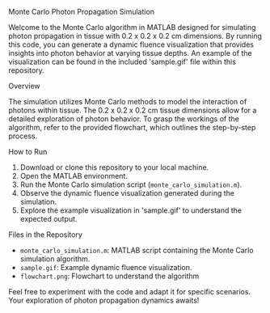 Monte Carlo Photon Propagation Simulation

Welcome to the Monte Carlo algorithm in MATLAB designed for simulating photon propagation in tissue with 0.2 x 0.2 x 0.2 cm dimensions. By running this code, you can generate a dynamic fluence visualization that provides insights into photon behavior at varying tissue depths. An example of the visualization can be found in the included 'sample.gif' file within this repository.

Overview

The simulation utilizes Monte Carlo methods to model the interaction of photons within tissue. The 0.2 x 0.2 x 0.2 cm tissue dimensions allow for a detailed exploration of photon behavior. To grasp the workings of the algorithm, refer to the provided flowchart, which outlines the step-by-step process.

How to Run

1. Download or clone this repository to your local machine.
2. Open the MATLAB environment.
3. Run the Monte Carlo simulation script (`monte_carlo_simulation.m`).
4. Observe the dynamic fluence visualization generated during the simulation.
5. Explore the example visualization in 'sample.gif' to understand the expected output.

Files in the Repository

- `monte_carlo_simulation.m`: MATLAB script containing the Monte Carlo simulation algorithm.
- `sample.gif`: Example dynamic fluence visualization.
- `flowchart.png`: Flowchart to understand the algorithm

Feel free to experiment with the code and adapt it for specific scenarios. Your exploration of photon propagation dynamics awaits!

